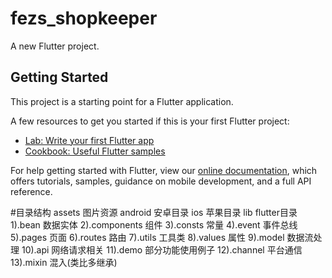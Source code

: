 # fezs_shopkeeper

A new Flutter project.

## Getting Started

This project is a starting point for a Flutter application.

A few resources to get you started if this is your first Flutter project:

- [Lab: Write your first Flutter app](https://flutter.dev/docs/get-started/codelab)
- [Cookbook: Useful Flutter samples](https://flutter.dev/docs/cookbook)

For help getting started with Flutter, view our
[online documentation](https://flutter.dev/docs), which offers tutorials,
samples, guidance on mobile development, and a full API reference.


#目录结构
    assets      图片资源
    android     安卓目录
    ios         苹果目录
    lib         flutter目录
        1).bean          数据实体
        2).components    组件
        3).consts        常量
        4).event         事件总线
        5).pages         页面
        6).routes        路由
        7).utils         工具类
        8).values        属性
        9).model         数据流处理
        10).api          网络请求相关
        11).demo         部分功能使用例子
        12).channel      平台通信
        13).mixin        混入(类比多继承)
        
